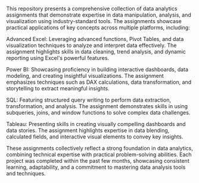 This repository presents a comprehensive collection of data analytics assignments that demonstrate expertise in data manipulation, analysis, and visualization using industry-standard tools. The assignments showcase practical applications of key concepts across multiple platforms, including:

Advanced Excel: Leveraging advanced functions, Pivot Tables, and data visualization techniques to analyze and interpret data effectively. The assignment highlights skills in data cleaning, trend analysis, and dynamic reporting using Excel's powerful features.

Power BI: Showcasing proficiency in building interactive dashboards, data modeling, and creating insightful visualizations. The assignment emphasizes techniques such as DAX calculations, data transformation, and storytelling to extract meaningful insights.

SQL: Featuring structured query writing to perform data extraction, transformation, and analysis. The assignment demonstrates skills in using subqueries, joins, and window functions to solve complex data challenges.

Tableau: Presenting skills in creating visually compelling dashboards and data stories. The assignment highlights expertise in data blending, calculated fields, and interactive visual elements to convey key insights.


These assignments collectively reflect a strong foundation in data analytics, combining technical expertise with practical problem-solving abilities. Each project was completed within the past few months, showcasing consistent learning, adaptability, and a commitment to mastering data analysis tools and techniques.
